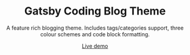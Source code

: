 <h1 align="center">
  Gatsby Coding Blog Theme
</h1>
<p align="center">
A feature rich blogging theme. Includes tags/categories support, three colour schemes and code block formatting.
</p>

<p align="center">
<a href="https://blog.jmscmrn.com/" target="_blank">Live demo</a>
 </p>
